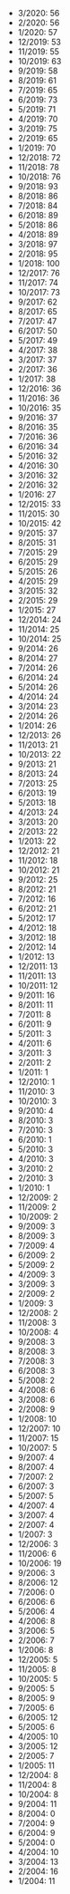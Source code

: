 *  3/2020: 56
*  2/2020: 56
*  1/2020: 57
*  12/2019: 53
*  11/2019: 55
*  10/2019: 63
*  9/2019: 58
*  8/2019: 61
*  7/2019: 65
*  6/2019: 73
*  5/2019: 71
*  4/2019: 70
*  3/2019: 75
*  2/2019: 65
*  1/2019: 70
*  12/2018: 72
*  11/2018: 78
*  10/2018: 76
*  9/2018: 93
*  8/2018: 86
*  7/2018: 84
*  6/2018: 89
*  5/2018: 86
*  4/2018: 89
*  3/2018: 97
*  2/2018: 95
*  1/2018: 100
*  12/2017: 76
*  11/2017: 74
*  10/2017: 73
*  9/2017: 62
*  8/2017: 65
*  7/2017: 47
*  6/2017: 50
*  5/2017: 49
*  4/2017: 38
*  3/2017: 37
*  2/2017: 36
*  1/2017: 38
*  12/2016: 36
*  11/2016: 36
*  10/2016: 35
*  9/2016: 37
*  8/2016: 35
*  7/2016: 36
*  6/2016: 34
*  5/2016: 32
*  4/2016: 30
*  3/2016: 32
*  2/2016: 32
*  1/2016: 27
*  12/2015: 33
*  11/2015: 30
*  10/2015: 42
*  9/2015: 37
*  8/2015: 31
*  7/2015: 29
*  6/2015: 29
*  5/2015: 26
*  4/2015: 29
*  3/2015: 32
*  2/2015: 29
*  1/2015: 27
*  12/2014: 24
*  11/2014: 25
*  10/2014: 25
*  9/2014: 26
*  8/2014: 27
*  7/2014: 26
*  6/2014: 24
*  5/2014: 26
*  4/2014: 24
*  3/2014: 23
*  2/2014: 26
*  1/2014: 26
*  12/2013: 26
*  11/2013: 21
*  10/2013: 22
*  9/2013: 21
*  8/2013: 24
*  7/2013: 25
*  6/2013: 19
*  5/2013: 18
*  4/2013: 24
*  3/2013: 20
*  2/2013: 22
*  1/2013: 22
*  12/2012: 21
*  11/2012: 18
*  10/2012: 21
*  9/2012: 25
*  8/2012: 21
*  7/2012: 16
*  6/2012: 21
*  5/2012: 17
*  4/2012: 18
*  3/2012: 18
*  2/2012: 14
*  1/2012: 13
*  12/2011: 13
*  11/2011: 13
*  10/2011: 12
*  9/2011: 16
*  8/2011: 11
*  7/2011: 8
*  6/2011: 9
*  5/2011: 3
*  4/2011: 6
*  3/2011: 3
*  2/2011: 2
*  1/2011: 1
*  12/2010: 1
*  11/2010: 3
*  10/2010: 3
*  9/2010: 4
*  8/2010: 3
*  7/2010: 3
*  6/2010: 1
*  5/2010: 3
*  4/2010: 3
*  3/2010: 2
*  2/2010: 3
*  1/2010: 1
*  12/2009: 2
*  11/2009: 2
*  10/2009: 2
*  9/2009: 3
*  8/2009: 3
*  7/2009: 4
*  6/2009: 2
*  5/2009: 2
*  4/2009: 3
*  3/2009: 3
*  2/2009: 2
*  1/2009: 3
*  12/2008: 2
*  11/2008: 3
*  10/2008: 4
*  9/2008: 3
*  8/2008: 3
*  7/2008: 3
*  6/2008: 3
*  5/2008: 2
*  4/2008: 6
*  3/2008: 6
*  2/2008: 9
*  1/2008: 10
*  12/2007: 10
*  11/2007: 15
*  10/2007: 5
*  9/2007: 4
*  8/2007: 4
*  7/2007: 2
*  6/2007: 3
*  5/2007: 5
*  4/2007: 4
*  3/2007: 4
*  2/2007: 4
*  1/2007: 3
*  12/2006: 3
*  11/2006: 6
*  10/2006: 19
*  9/2006: 3
*  8/2006: 12
*  7/2006: 0
*  6/2006: 6
*  5/2006: 4
*  4/2006: 8
*  3/2006: 5
*  2/2006: 7
*  1/2006: 8
*  12/2005: 5
*  11/2005: 8
*  10/2005: 5
*  9/2005: 5
*  8/2005: 9
*  7/2005: 6
*  6/2005: 12
*  5/2005: 6
*  4/2005: 10
*  3/2005: 12
*  2/2005: 7
*  1/2005: 11
*  12/2004: 8
*  11/2004: 8
*  10/2004: 8
*  9/2004: 11
*  8/2004: 0
*  7/2004: 9
*  6/2004: 9
*  5/2004: 0
*  4/2004: 10
*  3/2004: 13
*  2/2004: 16
*  1/2004: 11